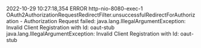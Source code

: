 

2022-10-29 10:27:18,354 ERROR http-nio-8080-exec-1 OAuth2AuthorizationRequestRedirectFilter.unsuccessfulRedirectForAuthorization - Authorization Request failed: java.lang.IllegalArgumentException: Invalid Client Registration with Id: oaut-stub
java.lang.IllegalArgumentException: Invalid Client Registration with Id: oaut-stub